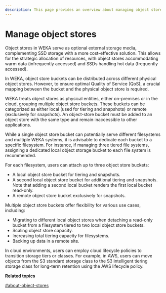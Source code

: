 ```yaml
---
description: This page provides an overview about managing object stores.
---
```


# Manage object stores

Object stores in WEKA serve as optional external storage media, complementing SSD storage with a more cost-effective solution. This allows for the strategic allocation of resources, with object stores accommodating warm data (infrequently accessed) and SSDs handling hot data (frequently accessed).

In WEKA, object store buckets can be distributed across different physical object stores. However, to ensure optimal Quality of Service (QoS), a crucial mapping between the bucket and the physical object store is required.

WEKA treats object stores as physical entities, either on-premises or in the cloud, grouping multiple object store buckets. These buckets can be categorized as either local (used for tiering and snapshots) or remote (exclusively for snapshots). An object-store bucket must be added to an object store with the same type and remain inaccessible to other applications.

While a single object store bucket can potentially serve different filesystems and multiple WEKA systems, it is advisable to dedicate each bucket to a specific filesystem. For instance, if managing three tiered file systems, assigning a dedicated local object storage bucket to each file system is recommended.

For each filesystem, users can attach up to three object store buckets:

* A local object store bucket for tiering and snapshots.
* A second local object store bucket for additional tiering and snapshots. Note that adding a second local bucket renders the first local bucket read-only.
* A remote object store bucket exclusively for snapshots.

Multiple object store buckets offer flexibility for various use cases, including:

* Migrating to different local object stores when detaching a read-only bucket from a filesystem tiered to two local object store buckets.
* Scaling object store capacity.
* Increasing total tiering capacity for filesystems.
* Backing up data in a remote site.

In cloud environments, users can employ cloud lifecycle policies to transition storage tiers or classes. For example, in AWS, users can move objects from the S3 standard storage class to the S3 intelligent tiering storage class for long-term retention using the AWS lifecycle policy.

**Related topics**

[#about-object-stores](../../weka-system-overview/filesystems.md#about-object-stores "mention")
